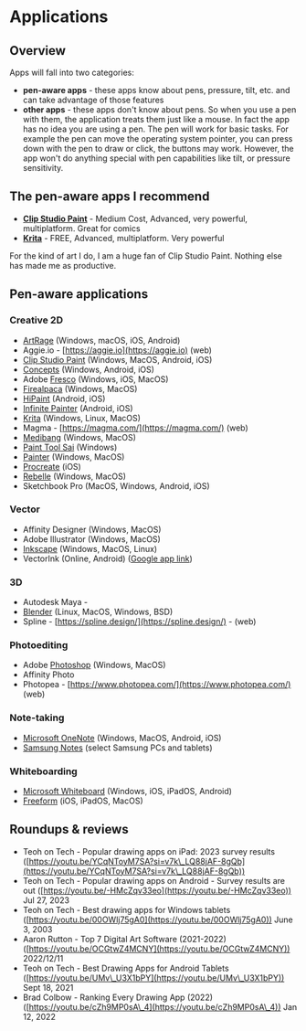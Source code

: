 # Applications

## Overview

Apps will fall into two categories:

* **pen-aware apps** - these apps know about pens, pressure, tilt, etc. and can take advantage of those features
* **other apps** - these apps don't know about pens. So when you use a pen with them, the application treats them just like a mouse. In fact the app has no idea you are using a pen. The pen will work for basic tasks. For example the pen can move the operating system pointer, you can press down with the pen to draw or click, the buttons may work. However, the app won't do anything special with pen capabilities like tilt, or pressure sensitivity.

## The pen-aware apps I recommend

* [**Clip Studio Paint**](clip-studio-paint.md) - Medium Cost, Advanced, very powerful, multiplatform. Great for comics
* [**Krita**](krita.md) - FREE, Advanced, multiplatform. Very powerful

For the kind of art I do, I am a huge fan of Clip Studio Paint. Nothing else has made me as productive.

## Pen-aware applications

### Creative 2D

* [ArtRage](./#artrage)   (Windows, macOS, iOS, Android)
* Aggie.io - [https://aggie.io](https://aggie.io) (web)
* [Clip Studio Paint](clip-studio-paint.md)    (Windows, MacOS, Android, iOS)
* [Concepts](./#concepts)  (Windows, Android, iOS)
* Adobe [Fresco](fresco.md)  (Windows, iOS, MacOS)
* [Firealpaca](fireaplaca.md)   (Windows, MacOS)
* [HiPaint](hipaint.md) (Android, iOS)
* [Infinite Painter](./#infinite-painter)   (Android, iOS)
* [Krita](krita.md)  (Windows, Linux, MacOS)
* Magma - [https://magma.com/](https://magma.com/) (web)
* [Medibang](medibang.md)   (Windows, MacOS)
* [Paint Tool Sai](painttool-sai.md)  (Windows)
* [Painter](painter.md)  (Windows, MacOS)
* [Procreate](procreate.md) (iOS)
* [Rebelle](rebelle.md) (Windows, MacOS)
* Sketchbook Pro (MacOS, Windows, Android, iOS)

### Vector

* Affinity Designer (Windows, MacOS)
* Adobe Illustrator (Windows, MacOS)
* [Inkscape](https://gitlab.com/inkscape/inkscape) (Windows, MacOS, Linux)
* VectorInk (Online, Android) ([Google app link](https://play.google.com/store/apps/details?id=com.app.vectorink))

### 3D&#x20;

* Autodesk Maya - &#x20;
* [Blender](blender.md) (Linux, MacOS, Windows, BSD)
* Spline - [https://spline.design/](https://spline.design/) - (web)

### Photoediting

* Adobe [Photoshop](photoshop.md) (Windows, MacOS)
* Affinity Photo
* Photopea - [https://www.photopea.com/](https://www.photopea.com/) (web)

### Note-taking

* [Microsoft OneNote](microsoft-onenote.md) (Windows, MacOS, Android, iOS)
* [Samsung Notes](samsung-notes.md) (select Samsung PCs and tablets)

### Whiteboarding

* [Microsoft Whiteboard](microsoft-whiteboard.md) (Windows, iOS, iPadOS, Android)
* [Freeform](freeform.md) (iOS, iPadOS, MacOS)

## Roundups & reviews

* Teoh on Tech - Popular drawing apps on iPad: 2023 survey results ([https://youtu.be/YCqNToyM7SA?si=v7k\_LQ88jAF-8gQb](https://youtu.be/YCqNToyM7SA?si=v7k\_LQ88jAF-8gQb))
* Teoh on Tech - Popular drawing apps on Android - Survey results are out ([https://youtu.be/-HMcZqv33eo](https://youtu.be/-HMcZqv33eo)) Jul 27, 2023
* Teoh on Tech - Best drawing apps for Windows tablets ([https://youtu.be/00OWlj75gA0](https://youtu.be/00OWlj75gA0)) June 3, 2003   &#x20;
* Aaron Rutton - Top 7 Digital Art Software (2021-2022) ([https://youtu.be/OCGtwZ4MCNY](https://youtu.be/OCGtwZ4MCNY)) 2022/12/11&#x20;
* Teoh on Tech - Best Drawing Apps for Android Tablets ([https://youtu.be/UMv\_U3X1bPY](https://youtu.be/UMv\_U3X1bPY)) Sept 18, 2021
* Brad Colbow - Ranking Every Drawing App (2022) ([https://youtu.be/cZh9MP0sA\_4](https://youtu.be/cZh9MP0sA\_4)) Jan 12, 2022

